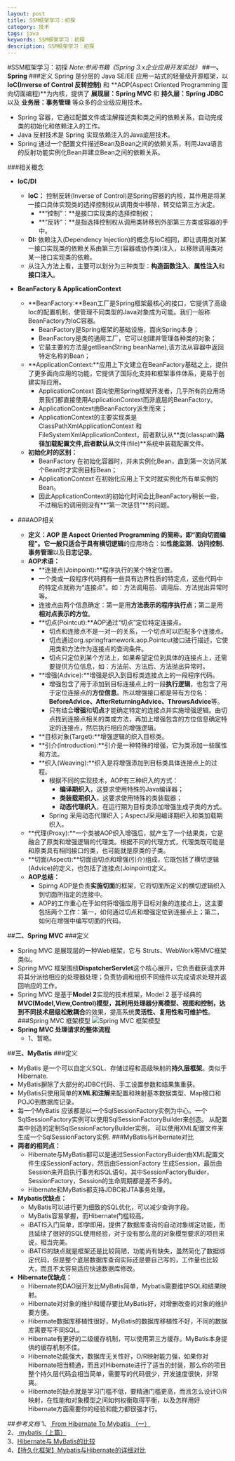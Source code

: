 ```yaml
---
layout: post
title: SSM框架学习：初探
category: 技术
tags: java
keywords: SSM框架学习：初探
description: SSM框架学习：初探
---
```


#SSM框架学习：初探
*Note:参阅书籍《Spring 3.x企业应用开发实战》*
##**一、Spring**
###定义
Spring 是分层的 Java SE/EE 应用一站式的轻量级开源框架，以 **IoC(Inverse of Control 反转控制)** 和 **AOP(Aspect Oriented Programming 面向切面编程)**为内核，提供了 **展现层：Spring MVC** 和 **持久层：Spring JDBC** 以及 **业务层：事务管理** 等众多的企业级应用技术。

- Spring 容器，它通过配置文件或注解描述类和类之间的依赖关系，自动完成类的初始化和依赖注入的工作。
- Java 反射技术是 Spring 实现依赖注入的Java底层技术。
- Spring 通过一个配置文件描述Bean及Bean之间的依赖关系，利用Java语言的反射功能实例化Bean并建立Bean之间的依赖关系。

###相关概念
- **IoC/DI**
    - **IoC：** 控制反转(Inverse of Control)是Spring容器的内核，其作用是将某一接口具体实现类的选择控制权从调用类中移除，转交给第三方决定。
        - **“控制”：**是接口实现类的选择控制权；
        - **“反转”：**是指选择控制权从调用类转移到外部第三方类或容器的手中。
    - **DI:** 依赖注入(Dependency Injection)的概念与IoC相同，即让调用类对某一接口实现类的依赖关系由第三方(容器或协作类)注入，以移除调用类对某一接口实现类的依赖。
    - 从注入方法上看，主要可以划分为三种类型：**构造函数注入**、**属性注入**和**接口注入**。
- **BeanFactory & ApplicationContext**
    - **BeanFactory:**Bean工厂是Spring框架最核心的接口，它提供了高级Ioc的配置机制，使管理不同类型的Java对象成为可能。我们一般称BeanFactory为IoC容器。
        - BeanFactory是Spring框架的基础设施，面向Spring本身；
        - BeanFactory是类的通用工厂，它可以创建并管理各种类的对象；
        - 它最主要的方法是getBean(String beanName),该方法从容器中返回特定名称的Bean；
    - **ApplicationContext:**应用上下文建立在BeanFactory基础之上，提供了更多面向应用的功能，它提供了国际化支持和框架事件体系，更易于创建实际应用。
        - ApplicationContext 面向使用Spring框架开发者，几乎所有的应用场景我们都直接使用ApplicationContext而非底层的BeanFactory。
        - ApplicationContext由BeanFactory派生而来；
        - ApplicationContext的主要实现类是 ClassPathXmlApplicationContext 和 FileSystemXmlApplicationContext，前者默认从**类(classpath)**路径加载配置文件,后者默认从**文件(file)**系统中装载配置文件。
    - **初始化时的区别：**
        - BeanFactory 在初始化容器时，并未实例化Bean，直到第一次访问某个Bean时才实例目标Bean；
        - ApplicationContext 在初始化应用上下文时就实例化所有单实例的Bean。
        - 因此ApplicationContext的初始化时间会比BeanFactory稍长一些，不过稍后的调用则没有**“第一次惩罚”**的问题。

- ###AOP相关
  - **定义：**AOP 是 Aspect Oriented Programming 的简称，即“面向切面编程”。它一般只适合于具有**横切逻辑**的应用场合：如**性能监测**、**访问控制**、**事务管理**以及**日志记录**。
  - **AOP术语：**
    - **连接点(Joinpoint):**程序执行的某个特定位置。
     - 一个类或一段程序代码拥有一些具有边界性质的特定点，这些代码中的特定点就称为“连接点”。如：方法调用前、调用后、方法抛出异常时等。
     - 连接点由两个信息确定：第一是用**方法表示的程序执行点**；第二是用**相对点表示的方位**。
    - **切点(Pointcut):**AOP通过“切点”定位特定连接点。
      - 切点和连接点不是一对一的关系，一个切点可以匹配多个连接点。
      - 切点通过org.springframework.aop.Pointcut接口进行描述，它使用类和方法作为连接点的查询条件。
      - 切点只定位到某个方法上，如果希望定位到具体的连接点上，还需要提供方位信息，如：方法前、方法后、方法抛出异常时。
    - **增强(Advice):**增强是织入到目标类连接点上的一段程序代码。
      - 增强包含了用于添加到目标连接点上的一段**执行逻辑**，也包含了用于定位连接点的**方位信息**。所以增强接口都是带有方位名：**BeforeAdvice、AfterReturningAdvice、ThrowsAdvice**等。
      - 只有结合**增强**和**切点**才能确定特定的连接点并实施增强逻辑。由切点找到连接点相关的类或方法，再加上增强包含的方位信息确定特定的连接点，然后执行相应的增强逻辑。
    - **目标对象(Target):**增强逻辑的织入目标类。
    - **引介(Introduction):**引介是一种特殊的增强，它为类添加一些属性和方法。
    - **织入(Weaving):**织入是将增强添加到目标类具体连接点上的过程。
      - 根据不同的实现技术，AOP有三种织入的方式：
        - **编译期织入**，这要求使用特殊的Java编译器；
        - **类装载期织入**，这要求使用特殊的类装载器；
        - **动态代理织入**，在运行期为目标类添加增强生成子类的方式。
      - Spring 采用动态代理织入；AspectJ采用编译期织入和类加载期织入。
   - **代理(Proxy):**一个类被AOP织入增强后，就产生了一个结果类，它是融合了原类和增强逻辑的代理类。根据不同的代理方式，代理类既可能是和原类具有相同接口的类，也可能就是原类的子类。
   - **切面(Aspect):**切面由切点和增强(引介)组成，它既包括了横切逻辑(Advice)的定义，也包括了连接点(Joinpoint)定义。
  - **AOP总结：**
    - Spirng AOP是负责**实施切面**的框架，它将切面所定义的横切逻辑织入到切面所指定的连接中。
    - AOP的工作重心在于如何将增强应用于目标对象的连接点上，这主要包括两个工作：第一，如何通过切点和增强定位到连接点上；第二，如何在增强中编写切面的代码。

##**二、Spring MVC**
###定义
- Spring MVC 是展现层的一种Web框架，它与 Struts、WebWork等MVC框架类似。
- Spring MVC 框架围绕**DispatcherServlet**这个核心展开，它负责截获请求并将其分派给相应的处理器处理；负责协调和组织不同组件以完成请求处理并返回响应的工作。
- Spring MVC 是基于**Model 2**实现的技术框架，Model 2 基于经典的**MVC(Model,View,Control)**模型，其利用处理器分离模型、视图和控制，达到不同技术层级**松散耦合**的效果，提高系统**灵活性、复用性和可维护性**。
###Spring MVC 框架模型
![Spring MVC 框架模型](http://img.blog.csdn.net/20150505141238573)
- **Spring MVC 处理请求的整体流程**
  - 1、暂略。 

##**三、MyBatis**
###定义
- MyBatis 是一个可以自定义SQL、存储过程和高级映射的**持久层框架**。类似于Hibernate.
- MyBatis摒除了大部分的JDBC代码、手工设置参数和结果集重获。
- MyBatis只使用简单的**XML和注解**来配置和映射基本数据类型、Map接口和POJO到数据库记录。
- 每一个MyBatis 应该都是以一个SqlSessionFactory实例为中心。一个 SqlSessionFactory实例可以使用SqlSessionFactoryBuilder来创造。 从配置类中创造的定制SqlSessionFactoryBuilder实例， 可以使用XML配置文件来生成一个SqlSessionFactory实例.
###MyBatis与Hibernate对比
- **两者的相同点：**
  - Hibernate与MyBatis都可以是通过SessionFactoryBuider由XML配置文件生成SessionFactory，然后由SessionFactory 生成Session，最后由Session来开启执行事务和SQL语句。其中SessionFactoryBuider，SessionFactory，Session的生命周期都是差不多的。
  - Hibernate和MyBatis都支持JDBC和JTA事务处理。
- **Mybatis优缺点：** 
  - MyBatis可以进行更为细致的SQL优化，可以减少查询字段。
  - MyBatis容易掌握，而Hibernate门槛较高。
  - iBATIS入门简单，即学即用，提供了数据库查询的自动对象绑定功能，而且延续了很好的SQL使用经验，对于没有那么高的对象模型要求的项目来说，相当完美。 
  - iBATIS的缺点就是框架还是比较简陋，功能尚有缺失，虽然简化了数据绑定代码，但是整个底层数据库查询实际还是要自己写的，工作量也比较大，而且不太容易适应快速数据库修改。
- **Hibernate优缺点：**
  - Hibernate的DAO层开发比MyBatis简单，Mybatis需要维护SQL和结果映射。
  - Hibernate对对象的维护和缓存要比MyBatis好，对增删改查的对象的维护要方便。
  - Hibernate数据库移植性很好，MyBatis的数据库移植性不好，不同的数据库需要写不同SQL。
  - Hibernate有更好的二级缓存机制，可以使用第三方缓存。MyBatis本身提供的缓存机制不佳。
  - Hibernate功能强大，数据库无关性好，O/R映射能力强，如果你对Hibernate相当精通，而且对Hibernate进行了适当的封装，那么你的项目整个持久层代码会相当简单，需要写的代码很少，开发速度很快，非常爽。 
  - Hibernate的缺点就是学习门槛不低，要精通门槛更高，而且怎么设计O/R映射，在性能和对象模型之间如何权衡取得平衡，以及怎样用好Hibernate方面需要你的经验和能力都很强才行。 

##*参考文档*
1、<a href="http://blog.csdn.net/wlwlwlwl015/article/details/45689035" target="_blank"> From Hibernate To Mybatis （一）</a><br>
2、<a href="http://blog.csdn.net/perrywork/article/details/14517137" target="_blank"> mybatis（上篇）</a><br>
3、<a href="http://blog.csdn.net/firejuly/article/details/8190229" target="_blank">Hibernate与 MyBatis的比较</a><br>
4、<a href="http://blog.csdn.net/jiuqiyuliang/article/details/45378065" target="_blank">【持久化框架】Mybatis与Hibernate的详细对比</a><br>